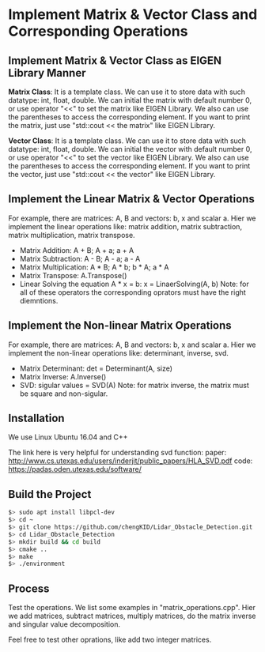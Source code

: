 # Implement Matrix & Vector Class and Corresponding Operations

## Implement Matrix & Vector Class as EIGEN Library Manner

**Matrix Class**:
It is a template class. We can use it to store data with such datatype: int, float, double. We can initial the matrix with default number 0, or use operator "<<" to set the matrix like EIGEN Library. We also can use the parentheses to access the corresponding element. If you want to print the matrix, just use "std::cout << the matrix" like EIGEN Library.

**Vector Class**:
It is a template class. We can use it to store data with such datatype: int, float, double. We can initial the vector with default number 0, or use operator "<<" to set the vector like EIGEN Library. We also can use the parentheses to access the corresponding element. If you want to print the vector, just use "std::cout << the vector" like EIGEN Library.

## Implement the Linear Matrix & Vector Operations
For example, there are matrices: A, B and vectors: b, x and scalar a.
Hier we implement the linear operations like: matrix addition, matrix subtraction, matrix multiplication, matrix transpose.
* Matrix Addition: A + B;    A + a;     a + A
* Matrix Subtraction: A - B;    A - a;      a - A
* Matrix Multiplication: A * B;     A * b;      b * A;      a * A
* Matrix Transpose: A.Transpose()
* Linear Solving the equation A * x = b: x = LinaerSolving(A, b)
Note: for all of these operators the corresponding oprators must have the right diemntions.

## Implement the Non-linear Matrix Operations
For example, there are matrices: A, B and vectors: b, x and scalar a.
Hier we implement the non-linear operations like: determinant, inverse, svd.
* Matrix Determinant: det = Determinant(A, size)
* Matrix Inverse: A.Inverse()
* SVD: sigular values = SVD(A)
Note: for matrix inverse, the matrix must be square and non-sigular.

## Installation
We use Linux Ubuntu 16.04 and C++

The link here is very helpful for understanding svd function:
paper: http://www.cs.utexas.edu/users/inderjit/public_papers/HLA_SVD.pdf
code: https://padas.oden.utexas.edu/software/

## Build the Project
```bash
$> sudo apt install libpcl-dev
$> cd ~
$> git clone https://github.com/chengKID/Lidar_Obstacle_Detection.git
$> cd Lidar_Obstacle_Detection
$> mkdir build && cd build
$> cmake ..
$> make
$> ./environment
```

## Process
Test the operations. We list some examples in "matrix_operations.cpp". Hier we add matrices, subtract matrices, multiply matrices, do the matrix inverse and singular value decomposition.

Feel free to test other oprations, like add two integer matrices.
